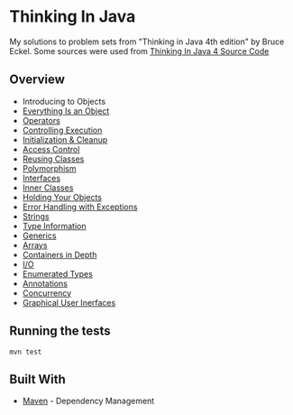 # Thinking In Java

My solutions to problem sets from "Thinking in Java 4th edition" by Bruce Eckel.
Some sources were used from [Thinking In Java 4 Source Code](https://github.com/gauravojha/tij4-maven)

## Overview

- Introducing to Objects
- [Everything Is an Object](https://github.com/KonstantinMyachin/ThinkingInJava/tree/master/src/main/java/ru/myachin/object)
- [Operators](https://github.com/KonstantinMyachin/ThinkingInJava/tree/master/src/main/java/ru/myachin/operators)
- [Controlling Execution](https://github.com/KonstantinMyachin/ThinkingInJava/tree/master/src/main/java/ru/myachin/control)
- [Initialization & Cleanup](https://github.com/KonstantinMyachin/ThinkingInJava/tree/master/src/main/java/ru/myachin/initialization)
- [Access Control](https://github.com/KonstantinMyachin/ThinkingInJava/tree/master/src/main/java/ru/myachin/access)
- [Reusing Classes](https://github.com/KonstantinMyachin/ThinkingInJava/tree/master/src/main/java/ru/myachin/reusing)
- [Polymorphism](https://github.com/KonstantinMyachin/ThinkingInJava/tree/master/src/main/java/ru/myachin/polymorphism)
- [Interfaces](https://github.com/KonstantinMyachin/ThinkingInJava/tree/master/src/main/java/ru/myachin/interfaces)
- [Inner Classes](https://github.com/KonstantinMyachin/ThinkingInJava/tree/master/src/main/java/ru/myachin/innerclasses)
- [Holding Your Objects](https://github.com/KonstantinMyachin/ThinkingInJava/tree/master/src/main/java/ru/myachin/holding)
- [Error Handling with Exceptions](https://github.com/KonstantinMyachin/ThinkingInJava/tree/master/src/main/java/ru/myachin/exceptions)
- [Strings](https://github.com/KonstantinMyachin/ThinkingInJava/tree/master/src/main/java/ru/myachin/strings)
- [Type Information](https://github.com/KonstantinMyachin/ThinkingInJava/tree/master/src/main/java/ru/myachin/typeinfo)
- [Generics](https://github.com/KonstantinMyachin/ThinkingInJava/tree/master/src/main/java/ru/myachin/generics)
- [Arrays](https://github.com/KonstantinMyachin/ThinkingInJava/tree/master/src/main/java/ru/myachin/arrays)
- [Containers in Depth](https://github.com/KonstantinMyachin/ThinkingInJava/tree/master/src/main/java/ru/myachin/containers)
- [I/O](https://github.com/KonstantinMyachin/ThinkingInJava/tree/master/src/main/java/ru/myachin/io)
- [Enumerated Types](https://github.com/KonstantinMyachin/ThinkingInJava/tree/master/src/main/java/ru/myachin/enumerated)
- [Annotations](https://github.com/KonstantinMyachin/ThinkingInJava/tree/master/src/main/java/ru/myachin/annotations)
- [Concurrency](https://github.com/KonstantinMyachin/ThinkingInJava/tree/master/src/main/java/ru/myachin/concurrency)
- [Graphical User Inerfaces](https://github.com/KonstantinMyachin/ThinkingInJava/tree/master/src/main/java/ru/myachin/gui)

## Running the tests

```
mvn test
```

## Built With

* [Maven](https://maven.apache.org/) - Dependency Management
